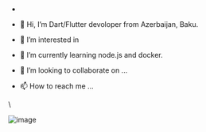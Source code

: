 -

- 👋 Hi, I’m Dart/Flutter devoloper  from Azerbaijan, Baku.
- 👀 I’m interested in 
- 🌱 I’m currently learning node.js and docker.
- 💞️ I’m looking to collaborate on ...
- 📫 How to reach me ...

\


![image]({https://www.codewars.com/users/Shahri_yar/badges/large})
